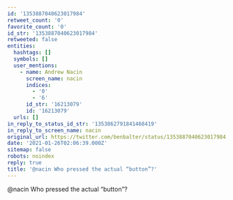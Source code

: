 ```yaml
---
id: '1353887040623017984'
retweet_count: '0'
favorite_count: '0'
id_str: '1353887040623017984'
retweeted: false
entities:
  hashtags: []
  symbols: []
  user_mentions:
    - name: Andrew Nacin
      screen_name: nacin
      indices:
        - '0'
        - '6'
      id_str: '16213079'
      id: '16213079'
  urls: []
in_reply_to_status_id_str: '1353862791841468419'
in_reply_to_screen_name: nacin
original_url: https://twitter.com/benbalter/status/1353887040623017984
date: '2021-01-26T02:06:39.000Z'
sitemap: false
robots: noindex
reply: true
title: '@nacin Who pressed the actual “button”?'
---
```


@nacin Who pressed the actual “button”?